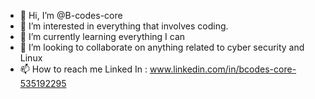 - 👋 Hi, I’m @B-codes-core
- 👀 I’m interested in everything that involves coding.
- 🌱 I’m currently learning everything I can
- 💞️ I’m looking to collaborate on anything related to cyber security and Linux
- 📫 How to reach me Linked In : www.linkedin.com/in/bcodes-core-535192295

<!---
B-codes-core/B-codes-core is a ✨ special ✨ repository because its `README.md` (this file) appears on your GitHub profile.
You can click the Preview link to take a look at your changes.
--->

